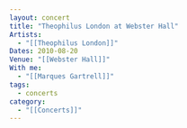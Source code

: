 ```yaml
---
layout: concert
title: "Theophilus London at Webster Hall"
Artists:
  - "[[Theophilus London]]"
Dates: 2010-08-20
Venue: "[[Webster Hall]]"
With me:
  - "[[Marques Gartrell]]"
tags:
  - concerts
category:
  - "[[Concerts]]"
---
```

